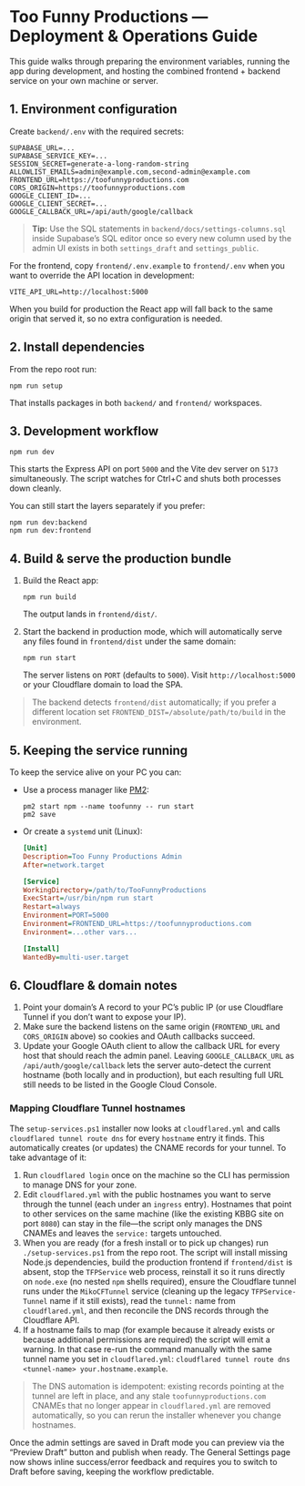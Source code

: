 # Too Funny Productions — Deployment & Operations Guide

This guide walks through preparing the environment variables, running the app during development, and hosting the combined frontend + backend service on your own machine or server.

## 1. Environment configuration

Create `backend/.env` with the required secrets:

```
SUPABASE_URL=...
SUPABASE_SERVICE_KEY=...
SESSION_SECRET=generate-a-long-random-string
ALLOWLIST_EMAILS=admin@example.com,second-admin@example.com
FRONTEND_URL=https://toofunnyproductions.com
CORS_ORIGIN=https://toofunnyproductions.com
GOOGLE_CLIENT_ID=...
GOOGLE_CLIENT_SECRET=...
GOOGLE_CALLBACK_URL=/api/auth/google/callback
```

> **Tip:** Use the SQL statements in `backend/docs/settings-columns.sql` inside Supabase’s SQL editor once so every new column used by the admin UI exists in both `settings_draft` and `settings_public`.

For the frontend, copy `frontend/.env.example` to `frontend/.env` when you want to override the API location in development:

```
VITE_API_URL=http://localhost:5000
```

When you build for production the React app will fall back to the same origin that served it, so no extra configuration is needed.

## 2. Install dependencies

From the repo root run:

```
npm run setup
```

That installs packages in both `backend/` and `frontend/` workspaces.

## 3. Development workflow

```
npm run dev
```

This starts the Express API on port `5000` and the Vite dev server on `5173` simultaneously. The script watches for Ctrl+C and shuts both processes down cleanly.

You can still start the layers separately if you prefer:

```
npm run dev:backend
npm run dev:frontend
```

## 4. Build & serve the production bundle

1. Build the React app:
   ```
   npm run build
   ```
   The output lands in `frontend/dist/`.

2. Start the backend in production mode, which will automatically serve any files found in `frontend/dist` under the same domain:
   ```
   npm run start
   ```

   The server listens on `PORT` (defaults to `5000`). Visit `http://localhost:5000` or your Cloudflare domain to load the SPA.

> The backend detects `frontend/dist` automatically; if you prefer a different location set `FRONTEND_DIST=/absolute/path/to/build` in the environment.

## 5. Keeping the service running

To keep the service alive on your PC you can:

- Use a process manager like [PM2](https://pm2.keymetrics.io/):
  ```
  pm2 start npm --name toofunny -- run start
  pm2 save
  ```

- Or create a `systemd` unit (Linux):
  ```ini
  [Unit]
  Description=Too Funny Productions Admin
  After=network.target

  [Service]
  WorkingDirectory=/path/to/TooFunnyProductions
  ExecStart=/usr/bin/npm run start
  Restart=always
  Environment=PORT=5000
  Environment=FRONTEND_URL=https://toofunnyproductions.com
  Environment=...other vars...

  [Install]
  WantedBy=multi-user.target
  ```

## 6. Cloudflare & domain notes

1. Point your domain’s A record to your PC’s public IP (or use Cloudflare Tunnel if you don’t want to expose your IP).
2. Make sure the backend listens on the same origin (`FRONTEND_URL` and `CORS_ORIGIN` above) so cookies and OAuth callbacks succeed.
3. Update your Google OAuth client to allow the callback URL for every host that should reach the admin panel. Leaving
   `GOOGLE_CALLBACK_URL` as `/api/auth/google/callback` lets the server auto-detect the current hostname (both locally and in
   production), but each resulting full URL still needs to be listed in the Google Cloud Console.

### Mapping Cloudflare Tunnel hostnames

The `setup-services.ps1` installer now looks at `cloudflared.yml` and calls `cloudflared tunnel route dns` for every `hostname` entry it finds. This automatically creates (or updates) the CNAME records for your tunnel. To take advantage of it:

1. Run `cloudflared login` once on the machine so the CLI has permission to manage DNS for your zone.
2. Edit `cloudflared.yml` with the public hostnames you want to serve through the tunnel (each under an `ingress` entry). Hostnames that point to other services on the same machine (like the existing KBBG site on port `8080`) can stay in the file—the script only manages the DNS CNAMEs and leaves the `service:` targets untouched.
3. When you are ready (for a fresh install or to pick up changes) run `./setup-services.ps1` from the repo root. The script will install missing Node.js dependencies, build the production frontend if `frontend/dist` is absent, stop the `TFPService` web process, reinstall it so it runs directly on `node.exe` (no nested `npm` shells required), ensure the Cloudflare tunnel runs under the `MikoCFTunnel` service (cleaning up the legacy `TFPService-Tunnel` name if it still exists), read the `tunnel:` name from `cloudflared.yml`, and then reconcile the DNS records through the Cloudflare API.
4. If a hostname fails to map (for example because it already exists or because additional permissions are required) the script will emit a warning. In that case re-run the command manually with the same tunnel name you set in `cloudflared.yml`: `cloudflared tunnel route dns <tunnel-name> your.hostname.example`.

> The DNS automation is idempotent: existing records pointing at the tunnel are left in place, and any stale `toofunnyproductions.com` CNAMEs that no longer appear in `cloudflared.yml` are removed automatically, so you can rerun the installer whenever you change hostnames.

Once the admin settings are saved in Draft mode you can preview via the “Preview Draft” button and publish when ready. The General Settings page now shows inline success/error feedback and requires you to switch to Draft before saving, keeping the workflow predictable.
